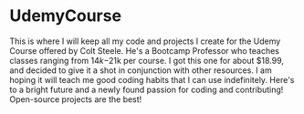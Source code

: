 # UdemyCourse
This is where I will keep all my code and projects I create for the Udemy Course offered by Colt Steele.
He's a Bootcamp Professor who teaches classes ranging from $14k-$21k per course.
I got this one for about $18.99, and decided to give it a shot in conjunction with other resources.
I am hoping it will teach me good coding habits that I can use indefinitely.
Here's to a bright future and a newly found passion for coding and contributing!
Open-source projects are the best!
